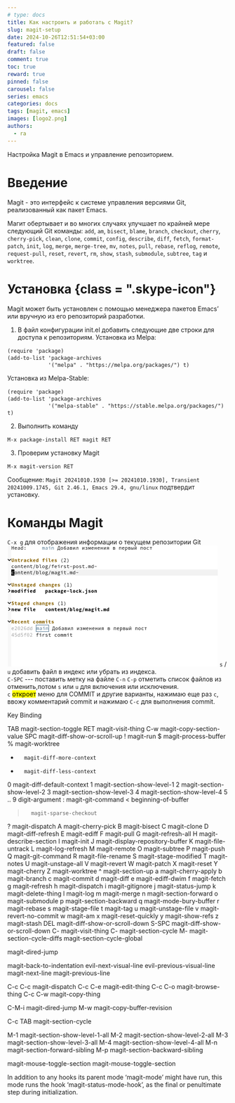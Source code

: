 ```yaml
---
# type: docs 
title: Как настроить и работать с Magit?
slug: magit-setup
date: 2024-10-26T12:51:54+03:00
featured: false
draft: false
comment: true
toc: true
reward: true
pinned: false
carousel: false
series: emacs
categories: docs
tags: [magit, emacs]
images: [logo2.png]
authors:
  - ra
---
```


Настройка Magit в Emacs и управление репозиторием.

<!--more-->


# Введение
Magit - это интерфейс к системе управления версиями Git, реализованный как пакет Emacs.

Магит обертывает и во многих случаях улучшает по крайней мере следующий Git команды: `add`, `am`, `bisect`, `blame`, `branch`, `checkout`, `cherry`, `cherry-pick`, `clean`, `clone`, `commit`, `config`, `describe`, `diff`, `fetch`, `format-patch`, `init`, `log`, `merge`, `merge-tree`, `mv`, `notes`, `pull`, `rebase`, `reflog`, `remote`, `request-pull`, `reset`, `revert`, `rm`, `show`, `stash`, `submodule`, `subtree`, `tag` и `worktree`.

# Установка {class = ".skype-icon"}
Magit может быть установлен с помощью менеджера пакетов Emacs’ или вручную из его репозиторий разработки.

1. В файл конфигурации init.el добавить следующие две строки для доступа к репозиториям.
Установка из Melpa:
```emacs
(require 'package)
(add-to-list 'package-archives
             '("melpa" . "https://melpa.org/packages/") t)
```
Установка из Melpa-Stable:
```emacs
(require 'package)
(add-to-list 'package-archives
             '("melpa-stable" . "https://stable.melpa.org/packages/") t)
```

2. Выполнить команду
```emacs
M-x package-install RET magit RET
```

3. Проверим установку Magit
```emacs
M-x magit-version RET

```
Сообщение: `Magit 20241010.1930 [>= 20241010.1930], Transient 20241009.1745, Git 2.46.1, Emacs 29.4, gnu/linux`
подтвердит установку.

# Команды Magit
`C-x g` для отображения информации о текущем репозитории Git  
![Left](magit.png?width=400px#float-start)
`s` / `u` добавить файл в индекс или убрать из индекса.  
`C-SPC` --- поставить метку на файле `C-n` `C-p` отметить список файлов из отменить,потом `s` или `u` для включения или исключения.  
`c` <mark>откроет</mark> меню для COMMIT и другие варианты, нажимаю еще раз `c`, ввожу комментарий commit  и нажимаю `C-c` для выполнения commit. 

Key             Binding

TAB		magit-section-toggle
RET		magit-visit-thing
C-w		magit-copy-section-value
SPC		magit-diff-show-or-scroll-up
!		magit-run
$		magit-process-buffer
%		magit-worktree
+		magit-diff-more-context
-		magit-diff-less-context
0		magit-diff-default-context
1		magit-section-show-level-1
2		magit-section-show-level-2
3		magit-section-show-level-3
4		magit-section-show-level-4
5 .. 9		digit-argument
:		magit-git-command
<		beginning-of-buffer
>		magit-sparse-checkout
?		magit-dispatch
A		magit-cherry-pick
B		magit-bisect
C		magit-clone
D		magit-diff-refresh
E		magit-ediff
F		magit-pull
G		magit-refresh-all
H		magit-describe-section
I		magit-init
J		magit-display-repository-buffer
K		magit-file-untrack
L		magit-log-refresh
M		magit-remote
O		magit-subtree
P		magit-push
Q		magit-git-command
R		magit-file-rename
S		magit-stage-modified
T		magit-notes
U		magit-unstage-all
V		magit-revert
W		magit-patch
X		magit-reset
Y		magit-cherry
Z		magit-worktree
^		magit-section-up
a		magit-cherry-apply
b		magit-branch
c		magit-commit
d		magit-diff
e		magit-ediff-dwim
f		magit-fetch
g		magit-refresh
h		magit-dispatch
i		magit-gitignore
j		magit-status-jump
k		magit-delete-thing
l		magit-log
m		magit-merge
n		magit-section-forward
o		magit-submodule
p		magit-section-backward
q		magit-mode-bury-buffer
r		magit-rebase
s		magit-stage-file
t		magit-tag
u		magit-unstage-file
v		magit-revert-no-commit
w		magit-am
x		magit-reset-quickly
y		magit-show-refs
z		magit-stash
DEL		magit-diff-show-or-scroll-down
S-SPC		magit-diff-show-or-scroll-down
C-<return>	magit-visit-thing
C-<tab>		magit-section-cycle
M-<tab>		magit-section-cycle-diffs
<backtab>	magit-section-cycle-global

<remap> <dired-jump>	magit-dired-jump

<remap> <back-to-indentation>	magit-back-to-indentation
<remap> <evil-next-line>	evil-next-visual-line
<remap> <evil-previous-line>	evil-previous-visual-line
<remap> <next-line>		magit-next-line
<remap> <previous-line>		magit-previous-line

C-c C-c		magit-dispatch
C-c C-e		magit-edit-thing
C-c C-o		magit-browse-thing
C-c C-w		magit-copy-thing

C-M-i		magit-dired-jump
M-w		magit-copy-buffer-revision

C-c TAB		magit-section-cycle

M-1		magit-section-show-level-1-all
M-2		magit-section-show-level-2-all
M-3		magit-section-show-level-3-all
M-4		magit-section-show-level-4-all
M-n		magit-section-forward-sibling
M-p		magit-section-backward-sibling

<left-fringe> <mouse-1>	magit-mouse-toggle-section
<left-fringe> <mouse-2>	magit-mouse-toggle-section


In addition to any hooks its parent mode ‘magit-mode’ might have run,
this mode runs the hook ‘magit-status-mode-hook’, as the final or
penultimate step during initialization.
